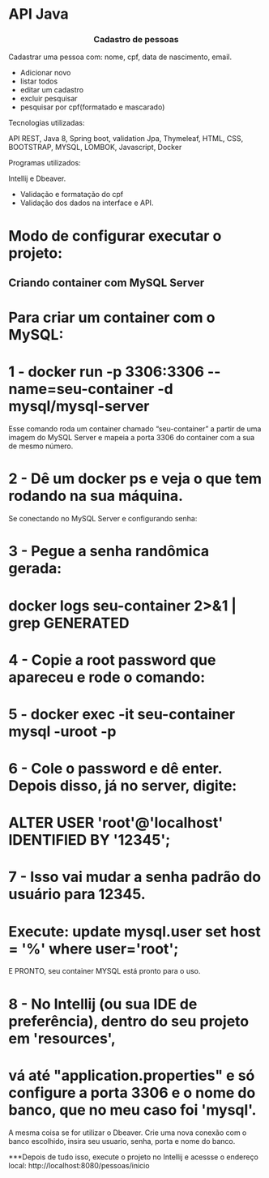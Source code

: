 # API Java 
<h3 align="center"> Cadastro de pessoas </h3>

Cadastrar uma pessoa com: nome, cpf, data de nascimento, email.

- Adicionar novo
- listar todos
- editar um cadastro
- excluir pesquisar
- pesquisar por cpf(formatado e mascarado)


Tecnologias utilizadas:

API REST, 
Java 8, 
Spring boot, validation
Jpa, 
Thymeleaf, 
HTML, 
CSS, 
BOOTSTRAP, 
MYSQL, 
LOMBOK, 
Javascript, 
Docker

Programas utilizados:

Intellij e Dbeaver.


- Validação e formatação do cpf
- Validação dos dados na interface e API.


# Modo de configurar executar o projeto:

## Criando container com MySQL Server

# Para criar um container com o MySQL:
# 1 - docker run -p 3306:3306 --name=seu-container -d mysql/mysql-server

 Esse comando roda um container chamado “seu-container” a partir de uma imagem
 do MySQL Server e mapeia a porta 3306 do container com a sua de mesmo número.

# 2 - Dê um docker ps e veja o que tem rodando na sua máquina.

Se conectando no MySQL Server e configurando senha:

# 3 - Pegue a senha randômica gerada:
# docker logs seu-container 2>&1 | grep GENERATED

# 4 - Copie a root password que apareceu e rode o comando:

# 5 - docker exec -it seu-container mysql -uroot -p

# 6 - Cole o password e dê enter. Depois disso, já no server, digite:
# ALTER USER 'root'@'localhost' IDENTIFIED BY '12345';

# 7 - Isso vai mudar a senha padrão do usuário para 12345. 
# Execute: update mysql.user set host = '%' where user='root';

E PRONTO, seu container MYSQL está pronto para o uso.


# 8 - No Intellij (ou sua IDE de preferência), dentro do seu projeto em 'resources',
# vá até "application.properties" e só configure a porta 3306 e o nome do banco, que no meu caso foi 'mysql'.

A mesma coisa se for utilizar o Dbeaver. Crie uma nova conexão com o banco escolhido, insira seu usuario, senha, porta e nome do banco.

***Depois de tudo isso, execute o projeto no Intellij e acessse o endereço local: http://localhost:8080/pessoas/inicio

